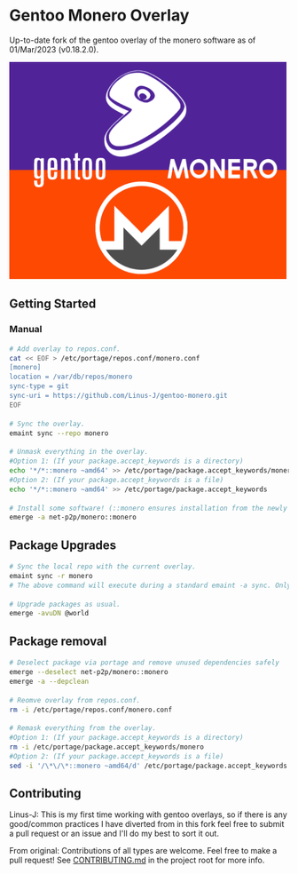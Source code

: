 # Gentoo Monero Overlay

Up-to-date fork of the gentoo overlay of the monero software as of 01/Mar/2023 (v0.18.2.0).

<img src="https://github.com/Linus-J/repo-images/blob/main/gentoo-monero/gentoo-xmr-logo.png" alt="xmrgentoo" width="500"/>

## Getting Started

### Manual

```bash
# Add overlay to repos.conf.
cat << EOF > /etc/portage/repos.conf/monero.conf
[monero]
location = /var/db/repos/monero
sync-type = git
sync-uri = https://github.com/Linus-J/gentoo-monero.git
EOF

# Sync the overlay.
emaint sync --repo monero

# Unmask everything in the overlay.
#Option 1: (If your package.accept_keywords is a directory)
echo '*/*::monero ~amd64' >> /etc/portage/package.accept_keywords/monero
#Option 2: (If your package.accept_keywords is a file)
echo '*/*::monero ~amd64' >> /etc/portage/package.accept_keywords

# Install some software! (::monero ensures installation from the newly created local monero repo)
emerge -a net-p2p/monero::monero 
```

## Package Upgrades
```bash
# Sync the local repo with the current overlay.
emaint sync -r monero 
# The above command will execute during a standard emaint -a sync. Only need to use when specifically updating this repo.

# Upgrade packages as usual.
emerge -avuDN @world
```

## Package removal
```bash
# Deselect package via portage and remove unused dependencies safely
emerge --deselect net-p2p/monero::monero
emerge -a --depclean

# Reomve overlay from repos.conf.
rm -i /etc/portage/repos.conf/monero.conf

# Remask everything from the overlay.
#Option 1: (If your package.accept_keywords is a directory)
rm -i /etc/portage/package.accept_keywords/monero
#Option 2: (If your package.accept_keywords is a file)
sed -i '/\*\/\*::monero ~amd64/d' /etc/portage/package.accept_keywords
```

## Contributing
Linus-J:
This is my first time working with gentoo overlays, so if there is any good/common practices I have diverted from in this fork feel free to submit a pull request or an issue and I'll do my best to sort it out.

From original:
Contributions of all types are welcome.
Feel free to make a pull request!
See [CONTRIBUTING.md](CONTRIBUTING.md) in the project root for more info.


